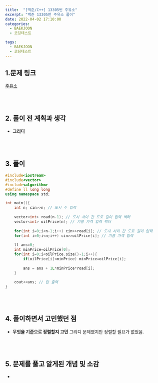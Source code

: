```yaml
---
title:  "[백준/C++] 13305번 주유소"
excerpt: "백준 13305번 주유소 풀이"
date: 2022-04-02 17:10:00
categories:
  - BAEKJOON
  - 코딩테스트

tags:
  - BAEKJOON
  - 코딩테스트
---
```


## 1.문제 링크

[주유소](https://www.acmicpc.net/problem/13305)

<br>
<br>

## 2. 풀이 전 계획과 생각

- **그리디**


<br>
<br>

## 3. 풀이

```cpp
#include<iostream>
#include<vector>
#include<algorithm>
#define ll long long
using namespace std;

int main(){
	int n; cin>>n; // 도시 수 입력  
	
	vector<int> road(n-1); // 도시 사이 간 도로 길이 입력 벡터  
	vector<int> oilPrice(n); // 기름 가격 입력 벡터  
	
	for(int i=0;i<n-1;i++) cin>>road[i]; // 도시 사이 간 도로 길이 입력 
	for(int i=0;i<n;i++) cin>>oilPrice[i]; // 기름 가격 입력 
	
	ll ans=0;
	int minPrice=oilPrice[0];
	for(int i=0;i<oilPrice.size()-1;i++){
		if(oilPrice[i]<minPrice) minPrice=oilPrice[i];
				
		ans = ans + 1L*minPrice*road[i];
	}
	
	cout<<ans; // 답 출력  
}
```


<br>
<br>

## 4. 풀이하면서 고민했던 점

- **무엇을 기준으로 정렬할지 고민**
그리디 문제였지만 정렬할 필요가 없었음.

<br>
<br>

## 5. 문제를 풀고 알게된 개념 및 소감

- 
